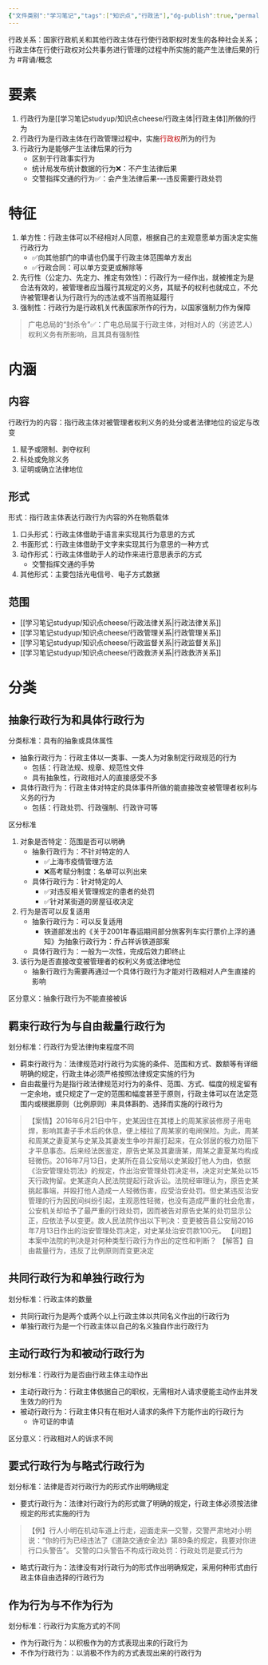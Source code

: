 ```yaml
---
{"文件类别":"学习笔记","tags":["知识点","行政法"],"dg-publish":true,"permalink":"/学习笔记studyup/知识点cheese/行政关系/","dgPassFrontmatter":true,"created":"2024-10-24T14:18:41.433+08:00","updated":"2024-10-25T12:36:52.377+08:00"}
---
```


行政关系：国家行政机关和其他行政主体在行使行政职权时发生的各种社会关系；行政主体在行使行政权对公共事务进行管理的过程中所实施的能产生法律后果的行为 #背诵/概念 
# 要素
1. 行政行为是[[学习笔记studyup/知识点cheese/行政主体\|行政主体]]所做的行为
2. 行政行为是行政主体在行政管理过程中，实施<font color="#c00000">行政权</font>所为的行为
3. 行政行为是能够产生法律后果的行为
	- 区别于行政事实行为
	- 统计局发布统计数据的行为❌：不产生法律后果
	- 交警指挥交通的行为✅：会产生法律后果---违反需要行政处罚
# 特征
1. 单方性：行政主体可以不经相对人同意，根据自己的主观意愿单方面决定实施行政行为
	- ✅向其他部门的申请也仍属于行政主体范围单方发出
	- ✅行政合同：可以单方变更或解除等
2. 先行性（公定力、先定力、推定有效性）：行政行为一经作出，就被推定为是合法有效的，被管理者应当履行其规定的义务，其赋予的权利也就成立，不允许被管理者认为行政行为的违法或不当而拖延履行
3. 强制性：行政行为是行政机关代表国家所作的行为，以国家强制力作为保障
>广电总局的“封杀令”✅：广电总局属于行政主体，对相对人的（劣迹艺人）权利义务有所影响，且其具有强制性

# 内涵
## 内容
行政行为的内容：指行政主体对被管理者权利义务的处分或者法律地位的设定与改变
1. 赋予或限制、剥夺权利
2. 科处或免除义务
3. 证明或确立法律地位
## 形式
形式：指行政主体表达行政行为内容的外在物质载体
1. 口头形式：行政主体借助于语言来实现其行为意思的方式
2. 书面形式：行政主体借助于文字来实现其行为意思的一种方式
3. 动作形式：行政主体借助于人的动作来进行意思表示的方式
	- 交警指挥交通的手势
4. 其他形式：主要包括光电信号、电子方式数据
## 范围
- [[学习笔记studyup/知识点cheese/行政法律关系\|行政法律关系]]
- [[学习笔记studyup/知识点cheese/行政管理关系\|行政管理关系]]
- [[学习笔记studyup/知识点cheese/行政监督关系\|行政监督关系]]
- [[学习笔记studyup/知识点cheese/行政救济关系\|行政救济关系]]
# 分类
## 抽象行政行为和具体行政行为
分类标准：具有的抽象或具体属性
- 抽象行政行为：行政主体以一类事、一类人为对象制定行政规范的行为
	- 包括：行政法规、规章、规范性文件
	- 具有抽象性，行政相对人的直接感受不多
- 具体行政行为：行政主体对特定的具体事件所做的能直接改变被管理者权利与义务的行为
	- 包括：行政处罚、行政强制、行政许可等

区分标准
1. 对象是否特定：范围是否可以明确
	- 抽象行政行为：不针对特定的人
		- ✅上海市疫情管理方法
		- ❌高考赋分制度：名单可以列出来
	- 具体行政行为：针对特定的人
		- ✅对违反相关管理规定的患者的处罚
		- ✅针对某街道的房屋征收决定
2. 行为是否可以反复适用
	- 抽象行政行为：可以反复适用
		- 铁道部发出的《关于2001年春运期间部分旅客列车实行票价上浮的通知》为抽象行政行为：乔占祥诉铁道部案
	- 具体行政行为：一般为一次性，完成后效力即终止
3. 该行为是否直接改变被管理者的权利义务或法律地位
	- 抽象行政行为需要再通过一个具体行政行为才能对行政相对人产生直接的影响

区分意义：抽象行政行为不能直接被诉
## 羁束行政行为与自由裁量行政行为
划分标准：行政行为受法律拘束程度不同
- 羁束行政行为：法律规范对行政行为实施的条件、范围和方式、数额等有详细明确的规定，行政主体必须严格按照法律规定实施的行为
- 自由裁量行为是指行政法律规范对行为的条件、范围、方式、幅度的规定留有一定余地，或只规定了一定的范围和幅度甚至于原则，行政主体可以在法定范围内或根据原则（比例原则）来具体斟酌、选择而实施的行政行为
>【案情】2016年6月21日中午，史某因住在其楼上的周某家装修房子用电焊，影响其妻子手术后的休息，便上楼拉了周某家的电闸保险。为此，周某和周某之妻夏某与史某及其妻发生争吵并厮打起来，在众邻居的极力劝阻下才平息事态。后来经法医鉴定，原告史某及其妻唐某，周某之妻夏某均构成轻微伤。2016年7月13日，史某所在县公安局以史某殴打他人为由，依据《治安管理处罚法》的规定，作出治安管理处罚决定书，决定对史某处以15天行政拘留。史某遂向人民法院提起行政诉讼。法院经审理认为，原告史某挑起事端，并殴打他人造成一人轻微伤害，应受治安处罚。但史某违反治安管理的行为因民间纠纷引起，主观恶性轻微，也没有造成严重的社会危害，公安机关却给予了最严重的行政处罚，因而被告对原告史某的处罚显示公正，应依法予以变更。故人民法院作出以下判决：变更被告县公安局2016年7月13日作出的治安管理处罚决定，对史某处治安罚款100元。
【问题】本案中法院的判决是对何种类型行政行为作出的定性和判断？
【解答】自由裁量行为，违反了比例原则而变更决定

## 共同行政行为和单独行政行为
划分标准：行政主体的数量
- 共同行政行为是两个或两个以上行政主体以共同名义作出的行政行为
- 单独行政行为是一个行政主体以自己的名义独自作出行政行为
## 主动行政行为和被动行政行为
划分标准：行政行为是否由行政主体主动作出
- 主动行政行为：行政主体依据自己的职权，无需相对人请求便能主动作出并发生效力的行为
- 被动行政行为：行政主体只有在相对人请求的条件下方能作出的行政行为
	- 许可证的申请

区分意义：行政相对人的诉求不同
## 要式行政行为与略式行政行为
划分标准：法律是否对行政行为的形式作出明确规定
- 要式行政行为：法律对行政行为的形式做了明确的规定，行政主体必须按法律规定的形式实施的行为
>【例】行人小明在机动车道上行走，迎面走来一交警，交警严肃地对小明说：“你的行为已经违法了《道路交通安全法》第89条的规定，我要对你进行口头警告”。
交警的口头警告不构成行政处罚：行政处罚是要式行为
- 略式行政行为：法律没有对行政行为的形式作出明确规定，采用何种形式由行政主体自由选择的行政行为
## 作为行为与不作为行为
划分标准：行政行为实施方式的不同
- 作为行政行为：以积极作为的方式表现出来的行政行为
- 不作为行政行为：以消极不作为的方式表现出来的行政行为
